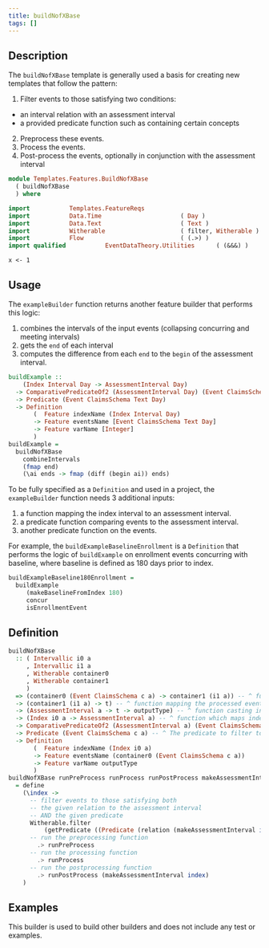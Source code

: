 ```yaml
---
title: buildNofXBase
tags: []
---
```


## Description

The `buildNofXBase` template is generally used a basis for creating new templates that follow the pattern:

1. Filter events to those satisfying two conditions:
  * an interval relation with an assessment interval
  * a provided predicate function such as containing certain concepts
2. Preprocess these events.
3. Process the events.
4. Post-process the events, optionally in conjunction with the assessment interval

```haskell module
module Templates.Features.BuildNofXBase
  ( buildNofXBase 
  ) where

import           Templates.FeatureReqs
import           Data.Time                      ( Day )
import           Data.Text                      ( Text )
import           Witherable                     ( filter, Witherable )
import           Flow                           ( (.>) )
import qualified           EventDataTheory.Utilities      ( (&&&) )
```

```{r, echo = FALSE }
x <- 1
```

## Usage

The `exampleBuilder` function returns another feature builder that performs this logic:

1. combines the intervals of the input events (collapsing concurring and meeting intervals)
2. gets the `end` of each interval
3. computes the difference from each `end` to the `begin` of the assessment interval.

```haskell usage
buildExample :: 
    (Index Interval Day -> AssessmentInterval Day) 
  -> ComparativePredicateOf2 (AssessmentInterval Day) (Event ClaimsSchema Text Day) 
  -> Predicate (Event ClaimsSchema Text Day)
  -> Definition
       (  Feature indexName (Index Interval Day)
       -> Feature eventsName [Event ClaimsSchema Text Day]
       -> Feature varName [Integer]
       )
buildExample =
  buildNofXBase 
    combineIntervals 
    (fmap end)
    (\ai ends -> fmap (diff (begin ai)) ends)
```

To be fully specified as a `Definition` and used in a project, the `exampleBuilder` function needs 3 additional inputs:

1. a function mapping the index interval to an assessment interval.
2. a predicate function comparing events to the assessment interval.
3. another predicate function on the events.

For example, the `buildExampleBaselineEnrollment` is a `Definition` that performs the logic of `buildExample` on enrollment events concurring with baseline, where baseline is defined as 180 days prior to index.

```haskell usage
buildExampleBaseline180Enrollment = 
  buildExample
     (makeBaselineFromIndex 180)
     concur
     isEnrollmentEvent
```

## Definition

```haskell
buildNofXBase
  :: ( Intervallic i0 a
     , Intervallic i1 a
     , Witherable container0
     , Witherable container1
     )
  => (container0 (Event ClaimsSchema c a) -> container1 (i1 a)) -- ^ function mapping a container of events to a container of intervallic intervals (which could be events!)
  -> (container1 (i1 a) -> t) -- ^ function mapping the processed events to an intermediate type
  -> (AssessmentInterval a -> t -> outputType) -- ^ function casting intermediate type to output type with the option to use the assessment interval
  -> (Index i0 a -> AssessmentInterval a) -- ^ function which maps index interval to interval in which to assess the feature
  -> ComparativePredicateOf2 (AssessmentInterval a) (Event ClaimsSchema c a) -- ^ the interval relation of the input events to the assessment interval
  -> Predicate (Event ClaimsSchema c a) -- ^ The predicate to filter to Enrollment events (e.g. 'FeatureEvents.isEnrollment')
  -> Definition
       (  Feature indexName (Index i0 a)
       -> Feature eventsName (container0 (Event ClaimsSchema c a))
       -> Feature varName outputType
       )
buildNofXBase runPreProcess runProcess runPostProcess makeAssessmentInterval relation predicate
  = define
    (\index ->
      -- filter events to those satisfying both
      -- the given relation to the assessment interval
      -- AND the given predicate
      Witherable.filter
          (getPredicate ((Predicate (relation (makeAssessmentInterval index))) &&& predicate))
      -- run the preprocessing function
        .> runPreProcess
      -- run the processing function
        .> runProcess
      -- run the postprocessing function
        .> runPostProcess (makeAssessmentInterval index)
    )
```

## Examples

This builder is used to build other builders and does not include any test or examples.

